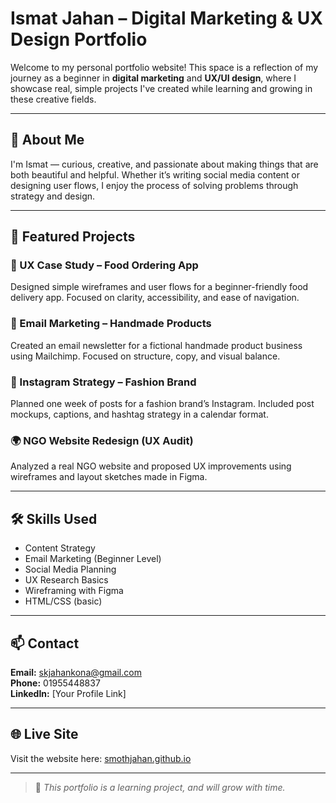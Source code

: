 # Ismat Jahan – Digital Marketing & UX Design Portfolio

Welcome to my personal portfolio website! This space is a reflection of my journey as a beginner in **digital marketing** and **UX/UI design**, where I showcase real, simple projects I've created while learning and growing in these creative fields.

---

## 🌟 About Me
I'm Ismat — curious, creative, and passionate about making things that are both beautiful and helpful. Whether it’s writing social media content or designing user flows, I enjoy the process of solving problems through strategy and design.

---

## 💼 Featured Projects

### 📲 UX Case Study – Food Ordering App
Designed simple wireframes and user flows for a beginner-friendly food delivery app. Focused on clarity, accessibility, and ease of navigation.

### 📧 Email Marketing – Handmade Products
Created an email newsletter for a fictional handmade product business using Mailchimp. Focused on structure, copy, and visual balance.

### 📱 Instagram Strategy – Fashion Brand
Planned one week of posts for a fashion brand’s Instagram. Included post mockups, captions, and hashtag strategy in a calendar format.

### 🌍 NGO Website Redesign (UX Audit)
Analyzed a real NGO website and proposed UX improvements using wireframes and layout sketches made in Figma.

---

## 🛠 Skills Used
- Content Strategy
- Email Marketing (Beginner Level)
- Social Media Planning
- UX Research Basics
- Wireframing with Figma
- HTML/CSS (basic)

---

## 📫 Contact
**Email:** skjahankona@gmail.com  
**Phone:** 01955448837  
**LinkedIn:** [Your Profile Link]

---

## 🌐 Live Site
Visit the website here: [smothjahan.github.io](https://smothjahan.github.io)

---

> 📝 *This portfolio is a learning project, and will grow with time.*
